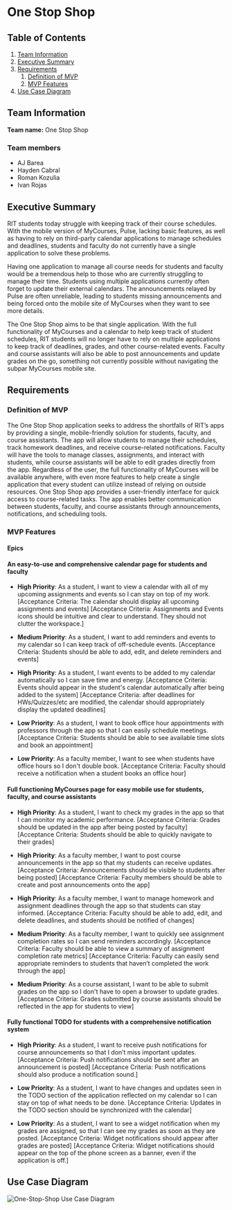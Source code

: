 # One Stop Shop

## Table of Contents

1. [Team Information](#team-information)
2. [Executive Summary](#executive-summary)
3. [Requirements](#requirements)
   1. [Definition of MVP](#definition-of-mvp)
   2. [MVP Features](#mvp-features)
4. [Use Case Diagram](#use-case-diagram)

## Team Information

**Team name:** One Stop Shop

### Team members

- AJ Barea
- Hayden Cabral
- Roman Kozulia
- Ivan Rojas

## Executive Summary

RIT students today struggle with keeping track of their course schedules. With the mobile version of MyCourses, Pulse, lacking basic features, as well as having to rely on third-party calendar applications to manage schedules and deadlines, students and faculty do not currently have a single application to solve these problems.

Having one application to manage all course needs for students and faculty would be a tremendous help to those who are currently struggling to manage their time. Students using multiple applications currently often forget to update their external calendars. The announcements relayed by Pulse are often unreliable, leading to students missing announcements and being forced onto the mobile site of MyCourses when they want to see more details.

The One Stop Shop aims to be that single application. With the full functionality of MyCourses and a calendar to help keep track of student schedules, RIT students will no longer have to rely on multiple applications to keep track of deadlines, grades, and other course-related events. Faculty and course assistants will also be able to post announcements and update grades on the go, something not currently possible without navigating the subpar MyCourses mobile site.

## Requirements

### Definition of MVP

The One Stop Shop application seeks to address the shortfalls of RIT’s apps by providing a single, mobile-friendly solution for students, faculty, and course assistants. The app will allow students to manage their schedules, track homework deadlines, and receive course-related notifications. Faculty will have the tools to manage classes, assignments, and interact with students, while course assistants will be able to edit grades directly from the app. Regardless of the user, the full functionality of MyCourses will be available anywhere, with even more features to help create a single application that every student can utilize instead of relying on outside resources. One Stop Shop app provides a user-friendly interface for quick access to course-related tasks. The app enables better communication between students, faculty, and course assistants through announcements, notifications, and scheduling tools.

### MVP Features

#### Epics

#### An easy-to-use and comprehensive calendar page for students and faculty

- **High Priority**: As a student, I want to view a calendar with all of my upcoming assignments and events so I can stay on top of my work.
[Acceptance Criteria: The calendar should display all upcoming assignments and events]
[Acceptance Criteria: Assignments and Events icons should be intuitive and clear to understand. They should not clutter the workspace.]


- **Medium Priority**: As a student, I want to add reminders and events to my calendar so I can keep track of off-schedule events.
[Acceptance Criteria: Students should be able to add, edit, and delete reminders and events]

- **High Priority**: As a student, I want events to be added to my calendar automatically so I can save time and energy.
[Acceptance Criteria: Events should appear in the student's calendar automatically after being added to the system]
[Acceptance Criteria: after deadlines for HWs/Quizzes/etc are modified, the calendar should appropriately display the updated deadlines]

- **Low Priority**: As a student, I want to book office hour appointments with professors through the app so that I can easily schedule meetings.
[Acceptance Criteria: Students should be able to see available time slots and book an appointment]

- **Low Priority**: As a faculty member, I want to see when students have office hours so I don't double book.
[Acceptance Criteria: Faculty should receive a notification when a student books an office hour]



#### Full functioning MyCourses page for easy mobile use for students, faculty, and course assistants

- **High Priority**: As a student, I want to check my grades in the app so that I can monitor my academic performance.
[Acceptance Criteria: Grades should be updated in the app after being posted by faculty]
[Acceptance Criteria: Students should be able to quickly navigate to their grades]

- **High Priority**: As a faculty member, I want to post course announcements in the app so that my students can receive updates.
[Acceptance Criteria: Announcements should be visible to students after being posted]
[Acceptance Criteria: Faculty members should be able to create and post announcements onto the app]

- **High Priority**: As a faculty member, I want to manage homework and assignment deadlines through the app so that students can stay informed.
[Acceptance Criteria: Faculty should be able to add, edit, and delete deadlines, and students should be notified of changes]

- **Medium Priority**: As a faculty member, I want to quickly see assignment completion rates so I can send reminders accordingly.
[Acceptance Criteria: Faculty should be able to view a summary of assignment completion rate metrics]
[Acceptance Criteria: Faculty can easily send appropriate reminders to students that haven’t completed the work through the app]

- **Medium Priority**: As a course assistant, I want to be able to submit grades on the app so I don't have to open a browser to update grades.
[Acceptance Criteria: Grades submitted by course assistants should be reflected in the app for students to view]


#### Fully functional TODO for students with a comprehensive notification system

- **High Priority**: As a student, I want to receive push notifications for course announcements so that I don’t miss important updates.
[Acceptance Criteria: Push notifications should be sent after an announcement is posted]
[Acceptance Criteria: Push notifications should also produce a notification sound.]


- **Low Priority**: As a student, I want to have changes and updates seen in the TODO section of the application reflected on my calendar so I can stay on top of what needs to be done.
[Acceptance Criteria: Updates in the TODO section should be synchronized with the calendar]

- **Low Priority**: As a student, I want to see a widget notification when my grades are assigned, so that I can see my grades as soon as they are posted.
[Acceptance Criteria: Widget notifications should appear after grades are posted]
[Acceptance Criteria: Widget notifications should appear on the top of the phone screen as a banner, even if the application is off.]

## Use Case Diagram

![One-Stop-Shop Use Case Diagram](https://github.com/user-attachments/assets/59c0e222-78ae-4d51-a549-6585090a8aa9)
